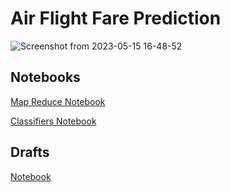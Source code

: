 # Air Flight Fare Prediction

![Screenshot from 2023-05-15 16-48-52](https://github.com/menna15/Air-flights-Fare-Prediction/assets/62310770/0d787909-ac60-4f24-86e5-056ddd33812e)

## Notebooks
[Map Reduce Notebook](https://colab.research.google.com/drive/182ThAdgOJRpzJ-wsxCQ_a9YZdo7D311P?usp=sharing)

[Classifiers Notebook](https://www.kaggle.com/code/mennaallahahmed/airflight-bigdata)


## Drafts
[Notebook](https://colab.research.google.com/drive/1nuwjG14OTXPk_84LE_2TpqgVzn2ee6I8?usp=sharing)


